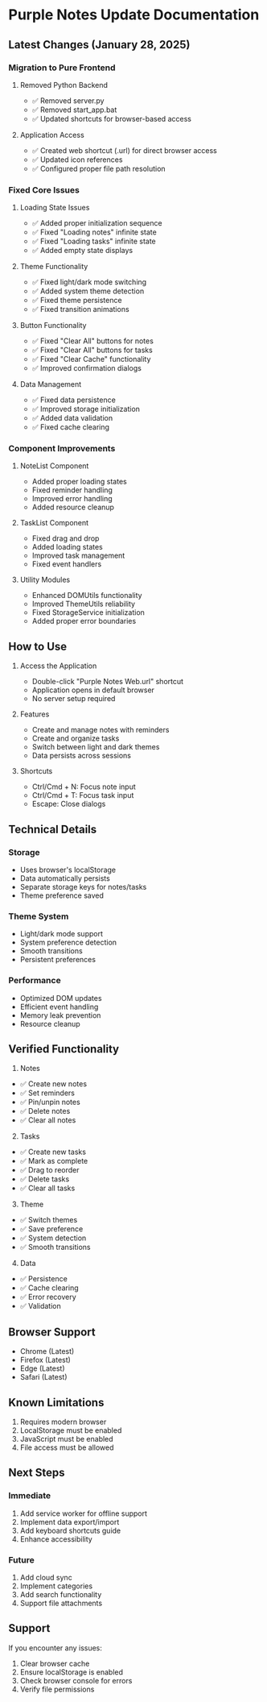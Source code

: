 # Purple Notes Update Documentation

## Latest Changes (January 28, 2025)

### Migration to Pure Frontend
1. Removed Python Backend
   - ✅ Removed server.py
   - ✅ Removed start_app.bat
   - ✅ Updated shortcuts for browser-based access

2. Application Access
   - ✅ Created web shortcut (.url) for direct browser access
   - ✅ Updated icon references
   - ✅ Configured proper file path resolution

### Fixed Core Issues

1. Loading State Issues
   - ✅ Added proper initialization sequence
   - ✅ Fixed "Loading notes" infinite state
   - ✅ Fixed "Loading tasks" infinite state
   - ✅ Added empty state displays

2. Theme Functionality
   - ✅ Fixed light/dark mode switching
   - ✅ Added system theme detection
   - ✅ Fixed theme persistence
   - ✅ Fixed transition animations

3. Button Functionality
   - ✅ Fixed "Clear All" buttons for notes
   - ✅ Fixed "Clear All" buttons for tasks
   - ✅ Fixed "Clear Cache" functionality
   - ✅ Improved confirmation dialogs

4. Data Management
   - ✅ Fixed data persistence
   - ✅ Improved storage initialization
   - ✅ Added data validation
   - ✅ Fixed cache clearing

### Component Improvements

1. NoteList Component
   - Added proper loading states
   - Fixed reminder handling
   - Improved error handling
   - Added resource cleanup

2. TaskList Component
   - Fixed drag and drop
   - Added loading states
   - Improved task management
   - Fixed event handlers

3. Utility Modules
   - Enhanced DOMUtils functionality
   - Improved ThemeUtils reliability
   - Fixed StorageService initialization
   - Added proper error boundaries

## How to Use

1. Access the Application
   - Double-click "Purple Notes Web.url" shortcut
   - Application opens in default browser
   - No server setup required

2. Features
   - Create and manage notes with reminders
   - Create and organize tasks
   - Switch between light and dark themes
   - Data persists across sessions

3. Shortcuts
   - Ctrl/Cmd + N: Focus note input
   - Ctrl/Cmd + T: Focus task input
   - Escape: Close dialogs

## Technical Details

### Storage
- Uses browser's localStorage
- Data automatically persists
- Separate storage keys for notes/tasks
- Theme preference saved

### Theme System
- Light/dark mode support
- System preference detection
- Smooth transitions
- Persistent preferences

### Performance
- Optimized DOM updates
- Efficient event handling
- Memory leak prevention
- Resource cleanup

## Verified Functionality

1. Notes
- ✅ Create new notes
- ✅ Set reminders
- ✅ Pin/unpin notes
- ✅ Delete notes
- ✅ Clear all notes

2. Tasks
- ✅ Create new tasks
- ✅ Mark as complete
- ✅ Drag to reorder
- ✅ Delete tasks
- ✅ Clear all tasks

3. Theme
- ✅ Switch themes
- ✅ Save preference
- ✅ System detection
- ✅ Smooth transitions

4. Data
- ✅ Persistence
- ✅ Cache clearing
- ✅ Error recovery
- ✅ Validation

## Browser Support
- Chrome (Latest)
- Firefox (Latest)
- Edge (Latest)
- Safari (Latest)

## Known Limitations
1. Requires modern browser
2. LocalStorage must be enabled
3. JavaScript must be enabled
4. File access must be allowed

## Next Steps

### Immediate
1. Add service worker for offline support
2. Implement data export/import
3. Add keyboard shortcuts guide
4. Enhance accessibility

### Future
1. Add cloud sync
2. Implement categories
3. Add search functionality
4. Support file attachments

## Support

If you encounter any issues:
1. Clear browser cache
2. Ensure localStorage is enabled
3. Check browser console for errors
4. Verify file permissions